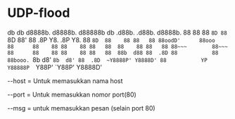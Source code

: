 # UDP-flood




db    db d8888b. d8888b.      d88888b db       .d88b.   .d88b.  d8888b. 
88    88 88  `8D 88  `8D      88'     88      .8P  Y8. .8P  Y8. 88  `8D 
88    88 88   88 88oodD'      88ooo   88      88    88 88    88 88   88 
88    88 88   88 88~~~        88~~~   88      88    88 88    88 88   88 
88b  d88 88  .8D 88           88      88booo. `8b  d8' `8b  d8' 88  .8D 
~Y8888P' Y8888D' 88           YP      Y88888P  `Y88P'   `Y88P'  Y8888D'
                                                                                
--host = Untuk memasukkan nama host  

--port = Untuk memasukkan nomor port(80)     

--msg = untuk memasukkan pesan (selain port 80)
